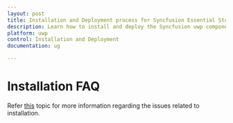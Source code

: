 ```yaml
---
layout: post
title: Installation and Deployment process for Syncfusion Essential Studio uwp products
description: Learn how to install and deploy the Syncfusion uwp component
platform: uwp
control: Installation and Deployment
documentation: ug

---
```


# Installation FAQ

Refer [this](https://help.syncfusion.com/common/essential-studio/installation/installation-errors) topic for more information regarding the issues related to installation.